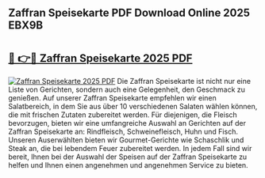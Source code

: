 ## Zaffran Speisekarte PDF Download Online 2025 EBX9B

# <h2><a href="http://gc9n3sn.nevu.top/?p=Zaffran+Speisekarte">🔗 👉🔴 Zaffran Speisekarte 2025 PDF</a></h2>

[![Zaffran Speisekarte 2025 PDF](https://i.imgur.com/dBaPXMq.png)](http://gc9n3sn.nevu.top/?p=Zaffran+Speisekarte)
Die Zaffran Speisekarte ist nicht nur eine Liste von Gerichten, sondern auch eine Gelegenheit, den Geschmack zu genießen. Auf unserer Zaffran Speisekarte empfehlen wir einen Salatbereich, in dem Sie aus über 10 verschiedenen Salaten wählen können, die mit frischen Zutaten zubereitet werden. Für diejenigen, die Fleisch bevorzugen, bieten wir eine umfangreiche Auswahl an Gerichten auf der Zaffran Speisekarte an: Rindfleisch, Schweinefleisch, Huhn und Fisch. Unseren Auserwählten bieten wir Gourmet-Gerichte wie Schaschlik und Steak an, die bei lebendem Feuer zubereitet werden. In jedem Fall sind wir bereit, Ihnen bei der Auswahl der Speisen auf der Zaffran Speisekarte zu helfen und Ihnen einen angenehmen und angenehmen Service zu bieten.
